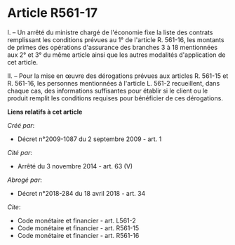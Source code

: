 # Article R561-17

I. – Un arrêté du ministre chargé de l'économie fixe la liste des contrats remplissant les conditions prévues au 1° de
l'article R. 561-16, les montants de primes des opérations d'assurance des branches 3 à 18 mentionnées aux 2° et 3° du même
article ainsi que les autres modalités d'application de cet article.

II. – Pour la mise en œuvre des dérogations prévues aux articles R. 561-15 et R. 561-16, les personnes mentionnées à
l'article L. 561-2 recueillent, dans chaque cas, des informations suffisantes pour établir si le client ou le produit remplit
les conditions requises pour bénéficier de ces dérogations.

**Liens relatifs à cet article**

_Créé par_:

  - Décret n°2009-1087 du 2 septembre 2009 - art. 1

_Cité par_:

  - Arrêté du 3 novembre 2014 - art. 63 (V)

_Abrogé par_:

  - Décret n°2018-284 du 18 avril 2018 - art. 34

_Cite_:

  - Code monétaire et financier - art. L561-2
  - Code monétaire et financier - art. R561-15
  - Code monétaire et financier - art. R561-16
